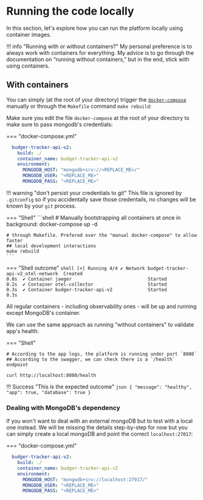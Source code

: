 # Running the code locally

In this section, let's explore how you can run the platform locally using container images.

!!! info "Running with or without containers?"
    My personal preference is to always work with containers for everything. My advice is to go through the documentation on “running without containers,” but in the end, stick with using containers.

## With containers

You can simply (at the root of your directory) trigger the [`docker-compose`](https://github.com/vsantos/budget-tracker-api-v2/blob/feat/initial_version/docker-compose.yml) manually or through the `Makefile` command `make rebuild`:

Make sure you edit the file `docker-compose` at the root of your directory to make sure to pass mongodb's credentials:

=== "docker-compose.yml"
```yaml
  budger-tracker-api-v2:
    build: ./
    container_name: budger-tracker-api-v2
    environment:
      MONGODB_HOST: "mongodb+srv://<REPLACE_ME>/"
      MONGODB_USER: "<REPLACE_ME>"
      MONGODB_PASS: "<REPLACE_ME>"
```

!!! warning "don't persist your credentials to git"
    This file is ignored by `.gitconfig` so if you accidentally save those credentails, no changes will be known by your `git` process.

=== "Shell"
    ```shell
    # Manually bootstrapping all containers at once in background:
    docker-compose up -d

    # through Makefile. Prefered over the "manual docker-compose" to allow faster
    ## local development interactions 
    make rebuild
    ```
=== "Shell outcome"
    ```shell
    [+] Running 4/4
    ✔ Network budget-tracker-api-v2_otel-network  Created                                                  0.0s 
    ✔ Container jaeger                            Started                                                  0.2s 
    ✔ Container otel-collector                    Started                                                  0.3s 
    ✔ Container budger-tracker-api-v2             Started                                                  0.3s
    ```

All regular containers - including observability ones - will be up and running except MongoDB's container.

We can use the same approach as running "without containers" to validate app's health:

=== "Shell"
```shell
# According to the app logs, the platform is running under port `8080`
## According to the swagger, we can check there is a `/health` endpoint

curl http://localhost:8080/health
```

!!! Success "This is the expected outcome"
    ```json
    {
        "message": "healthy",
        "app": true,
        "database": true
    }
    ```

### Dealing with MongoDB's dependency

If you won't want to deal with an external mongoDB but to test with a local one instead. We will be missing the details step-by-step for now but you can simply create a local mongoDB and point the correct `localhost:27017`:


=== "docker-compose.yml"
```yaml
  budger-tracker-api-v2:
    build: ./
    container_name: budger-tracker-api-v2
    environment:
      MONGODB_HOST: "mongodb+srv://localhost:27017/"
      MONGODB_USER: "<REPLACE_ME>"
      MONGODB_PASS: "<REPLACE_ME>"
```

<script src="https://giscus.app/client.js"
        data-repo="vsantos/budget-tracker-api-v2-discussions"
        data-repo-id="R_kgDOQApX1g"
        data-category="General"
        data-category-id="DIC_kwDOQApX1s4CwhAe"
        data-mapping="pathname"
        data-strict="0"
        data-reactions-enabled="1"
        data-emit-metadata="0"
        data-input-position="top"
        data-theme="catppuccin_frappe"
        data-lang="en"
        crossorigin="anonymous"
        async>
</script>